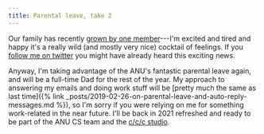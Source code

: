 ```yaml
---
title: Parental leave, take 2
---
```


Our family has recently [grown by one
member](https://github.com/benswift/benswift.github.io/commit/eb7fd10ac87c1059047e6e25783db01847c73e17)---I'm
excited and tired and happy it's a really wild (and mostly very nice) cocktail
of feelings. If you [follow me on
twitter](https://twitter.com/benswift/status/1301318122356396038) you might have
already heard this exciting news.

Anyway, I'm taking advantage of the ANU's fantastic parental leave again, and
will be a full-time Dad for the rest of the year. My approach to answering my
emails and doing work stuff will be [pretty much the same as last time]({% link
_posts/2019-02-26-on-parental-leave-and-auto-reply-messages.md %}), so I'm sorry
if you were relying on me for something work-related in the near future. I'll be
back in 2021 refreshed and ready to be part of the ANU CS team and the [c/c/c
studio](https://cs.anu.edu.au/code-creativity-culture/).
